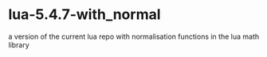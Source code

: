 # lua-5.4.7-with_normal
 a version of the current lua repo with normalisation functions in the lua math library
